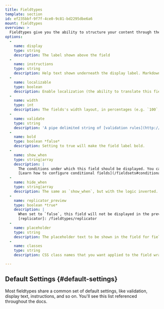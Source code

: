 ```yaml
---
title: Fieldtypes
template: section
id: ef235bbf-9f7f-4ce0-9c81-bd2295dbe6a6
mount: fieldtypes
overview: >
  Fieldtypes give you the ability to structure your content through the use of tailored interfaces designed for different types of data. They are the Control Panel connection to the Flat Files that make Statamic what it is. Every fieldtype is ultimately writing YAML in a pre-determined format for you.
options:
  -
    name: display
    type: string
    description: The label shown above the field
  -
    name: instructions
    type: string
    description: Help text shown underneath the display label. Markdown supported.
  -
    name: localizable
    type: boolean
    description: Enable localization (the ability to translate this field)
  -
    name: width
    type: int
    description: The fields's width layout, in percentages (e.g. `100`, `50`)
  -
    name: validate
    type: string
    description: 'A pipe delimited string of [validation rules](http://laravel.com/docs/5.1/validation#available-validation-rules)'
  -
    name: bold
    type: boolean *false*
    description: Setting to true will make the field label bold.
  -
    name: show_when
    type: string|array
    description: |
      The conditions under which this field should be displayed. You can do things like "show this field when this other field has this value".  
      [Learn how to configure conditional fields](/fieldsets#conditional-fields)
  -
    name: hide_when
    type: string|array
    description: The same as `show_when`, but with the logic inverted.
  -
    name: replicator_preview
    type: boolean *true*
    description: |
      When set to `false`, this field will not be displayed in the preview text for a collapsed [Replicator][replicator] set.
      [replicator]: /fieldtypes/replicator
  -
    name: placeholder
    type: string
    description: The placeholder text to be shown in the field for fieldtypes that support it. (eg. text and textarea)
  -
    name: classes
    type: string
    description: CSS class names that you want applied to the field wrapper.

---
```

## Default Settings {#default-settings}

Most fieldtypes share a common set of default settings, like validation, display text, instructions, and so on. You'll see this list referenced throughout the docs.
